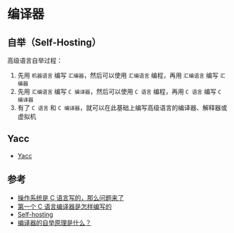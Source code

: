 # 编译器

## 自举（Self-Hosting）

高级语言自举过程：

1. 先用 `机器语言` 编写 `汇编器`，然后可以使用 `汇编语言` 编程，再用 `汇编语言` 编写 `汇编器`
2. 先用 `汇编语言` 编写 `C 编译器`，然后可以使用 `C 语言` 编程，再用 `C 语言` 编写 `C 编译器`
3. 有了 `C 语言` 和 `C 编译器`，就可以在此基础上编写高级语言的编译器、解释器或虚拟机

## Yacc

* [Yacc](https://en.wikipedia.org/wiki/Yacc)

## 参考

* [操作系统是 C 语言写的，那么问题来了](https://segmentfault.com/q/1010000004105427)
* [第一个 C 语言编译器是怎样编写的](http://blog.jobbole.com/94311/)
* [Self-hosting](https://en.wikipedia.org/wiki/Self-hosting)
* [编译器的自举原理是什么？](https://www.zhihu.com/question/28513473)
